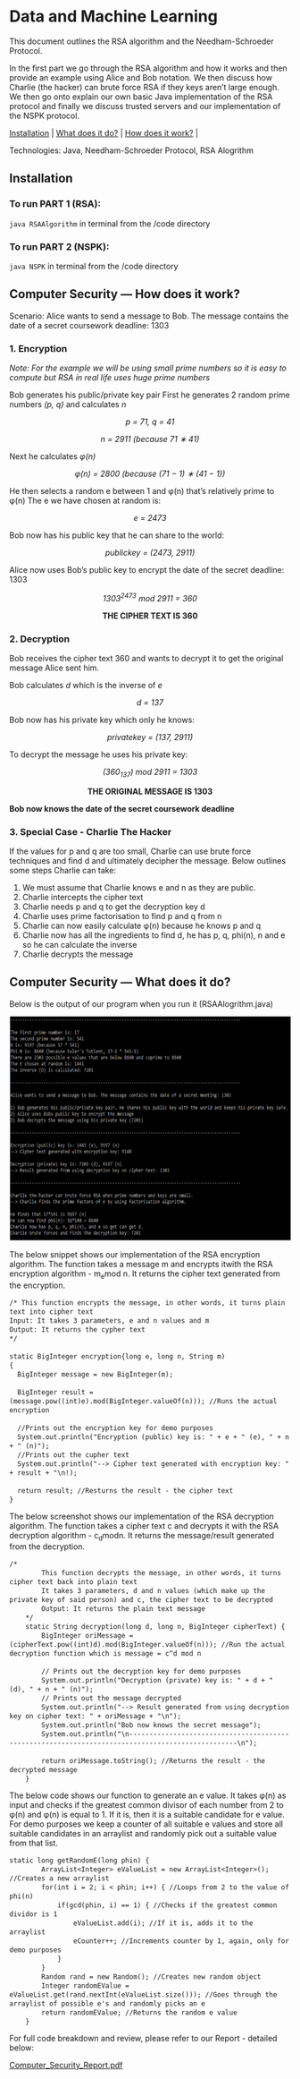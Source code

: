 # Data and Machine Learning

This document outlines the RSA algorithm and the Needham-Schroeder Protocol. 

In the first part we go through the RSA algorithm and how it works and then provide an example using Alice and Bob notation. We then discuss how Charlie (the hacker) can brute force RSA if they keys aren’t large enough. We then go onto explain our own basic Java implementation of the RSA protocol and finally we discuss trusted servers and our implementation of the NSPK protocol.

[Installation](#Installation) | [What does it do?](#Java1) | [How does it work?](#Java2) |

Technologies: Java, Needham-Schroeder Protocol, RSA Alogrithm

## <a name="Installation">Installation</a>

### To run PART 1 (RSA):
`java RSAAlgorithm` in terminal from the /code directory

### To run PART 2 (NSPK):
`java NSPK` in terminal from the /code directory

## <a name="Java1">Computer Security — How does it work?</a>

Scenario: Alice wants to send a message to Bob. The message contains the date of a secret
coursework deadline: 1303

### 1. Encryption

<i>Note: For the example we will be using small prime numbers so it is easy to compute but RSA in
real life uses huge prime numbers</i>

Bob generates his public/private key pair
First he generates 2 random prime numbers <i>(p, q)</i> and calculates <i>n</i>
<p align="center"><i>
p = 71, q = 41
</p></i>
<p align="center"><i>
n = 2911 (because 71 ∗ 41)
</p></i>

Next he calculates <i>φ(n)</i>
<p align="center"><i>
φ(n) = 2800 (because (71 − 1) ∗ (41 − 1))
</p></i>

He then selects a random e between 1 and φ(n) that’s relatively prime to φ(n)
The e we have chosen at random is:
<p align="center"><i>
e = 2473
</p></i>

Bob now has his public key that he can share to the world:
<p align="center"><i>
publickey = (2473, 2911)
</p></i>

Alice now uses Bob’s public key to encrypt the date of the secret deadline: 1303
<p align="center"><i>
1303<sup>2473</sup> mod 2911 = 360
</p></i>
<p align="center"> <b>
THE CIPHER TEXT IS 360
</p></b>

### 2. Decryption

Bob receives the cipher text 360 and wants to decrypt it to get the original message Alice
sent him.

Bob calculates <i>d</i> which is the inverse of <i>e</i>
<p align="center"><i>
d = 137
</p></i>

Bob now has his private key which only he knows:
<p align="center"><i>
privatekey = (137, 2911)
</p></i>

To decrypt the message he uses his private key:
<p align="center"><i>
(360<sub>137</sub>) mod 2911 = 1303
</p></i>

<p align="center"> <b>
THE ORIGINAL MESSAGE IS 1303
</p></b>

<b>Bob now knows the date of the secret coursework deadline</b>

### 3. Special Case - Charlie The Hacker

If the values for p and q are too small, Charlie can use brute force techniques and find d and ultimately decipher the message. Below outlines some steps Charlie can take:

1) We must assume that Charlie knows e and n as they are public.
2) Charlie intercepts the cipher text
3) Charlie needs p and q to get the decryption key d
4) Charlie uses prime factorisation to find p and q from n
5) Charlie can now easily calculate φ(n) because he knows p and q
6) Charlie now has all the ingredients to find d, he has p, q, phi(n), n and e so he can calculate the inverse
7) Charlie decrypts the message

## <a name="Java2">Computer Security — What does it do?</a>


Below is the output of our program when you run it (RSAAlogrithm.java)

<p align="center">
  <img width="600" height="400" src=./images/RSA1.png>
</p>

The below snippet shows our implementation of the RSA encryption algorithm. The function takes a message m and encrypts itwith the RSA encryption algorithm - m<sub>e</sub>mod n. It returns the cipher text generated from the encryption.

```
/* This function encrypts the message, in other words, it turns plain text into cipher text
Input: It takes 3 parameters, e and n values and m
Output: It returns the cypher text
*/

static BigInteger encryption{long e, long n, String m)
{
  BigInteger message = new BigInteger(m);

  BigInteger result = (message.pow((int)e).mod(BigInteger.valueOf(n))); //Runs the actual encryption

  //Prints out the encryption key for demo purposes
  System.out.println("Encryption (public) key is: " + e + " (e), " + n + " (n)");
  //Prints out the cupher text
  System.out.println("--> Cipher text generated with encryption key: " + result + "\n!);

  return result; //Resturns the result - the cipher text
}
```


The below screenshot shows our implementation of the RSA decryption algorithm. The function takes a cipher text c and decrypts it with the RSA decryption algorithm - c<sub>d</sub>modn.
It returns the message/result generated from the decryption.

```
/*
		This function decrypts the message, in other words, it turns cipher text back into plain text
		It takes 3 parameters, d and n values (which make up the private key of said person) and c, the cipher text to be decrypted
		Output: It returns the plain text message
	*/
	static String decryption(long d, long n, BigInteger cipherText) {
		BigInteger oriMessage = (cipherText.pow((int)d).mod(BigInteger.valueOf(n))); //Run the actual decryption function which is message = c^d mod n
		
		// Prints out the decryption key for demo purposes
		System.out.println("Decryption (private) key is: " + d + " (d), " + n + " (n)");
		// Prints out the message decrypted
		System.out.println("--> Result generated from using decryption key on cipher text: " + oriMessage + "\n");
		System.out.println("Bob now knows the secret message");
		System.out.println("\n-------------------------------------------------------------------------------------------------\n");
		
		return oriMessage.toString(); //Returns the result - the decrypted message
	}
  ```
  

The below code shows our function to generate an e value. It takes φ(n) as input and checks if the greatest common divisor of each number from 2 to φ(n) and φ(n) is equal to 1. If it is, then it is a suitable candidate for e value. For demo purposes we keep a counter of all suitable e values and store all suitable candidates in an arraylist and randomly pick out a suitable value from that list.

```
static long getRandomE(long phin) {
		ArrayList<Integer> eValueList = new ArrayList<Integer>(); //Creates a new arraylist
		for(int i = 2; i < phin; i++) { //Loops from 2 to the value of phi(n)
			if(gcd(phin, i) == 1) { //Checks if the greatest common dividor is 1
				eValueList.add(i); //If it is, adds it to the arraylist
				eCounter++; //Increments counter by 1, again, only for demo purposes
			}
		}
		Random rand = new Random(); //Creates new random object
		Integer randomEValue = eValueList.get(rand.nextInt(eValueList.size())); //Goes through the arraylist of possible e's and randomly picks an e
		return randomEValue; //Returns the random e value
	}
```

For full code breakdown and review, please refer to our Report - detailed below:

[Computer_Security_Report.pdf](https://github.com/butrinto/Computer-Security/files/10547792/Computer_Security_Report.pdf)



